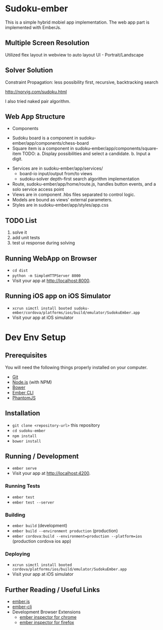 # Sudoku-ember
This is a simple hybrid mobiel app implementation. The web app part is implemented with EmberJs.


## Multiple Screen Resolution
Utilized flex layout in webview to auto layout UI -  Portrait/Landscape

## Solver Solution
Constraint Propagation: less possibility first, recursive, backtracking search

http://norvig.com/sudoku.html

I also tried naked pair algorithm.

## Web App Structure

* Components
 - Sudoku board is a component in sudoku-ember/app/components/chess-board
 - Square item is a component in sudoku-ember/app/components/square-item
     TODO: a. Display possibilities and select a candidate.
           b. Input a digit.  
* Services are in sudoku-ember/app/services/
   - board-io input/output from/to views
   - sudoku-solver depth-first search algorithm implementation
* Route, sudoku-ember/app/home/route.js, handles button events, and a solo service access point
* Views are in component .hbs files separated to control logic.
* Models are bound as views' external parameters.
* Styles are in sudoku-ember/app/styles/app.css

## TODO List
1. solve it
2. add unit tests
3. test ui response during solving


## Running WebApp on Browser

* `cd dist`
* `python -m SimpleHTTPServer 8000`
* Visit your app at [http://localhost:8000](http://localhost:8000).


## Running iOS app on iOS Simulator
* `xcrun simctl install booted sudoku-ember/cordova/platforms/ios/build/emulator/SudokuEmber.app`
* Visit your app at iOS simulator

# Dev Env Setup

## Prerequisites

You will need the following things properly installed on your computer.

* [Git](http://git-scm.com/)
* [Node.js](http://nodejs.org/) (with NPM)
* [Bower](http://bower.io/)
* [Ember CLI](http://ember-cli.com/)
* [PhantomJS](http://phantomjs.org/)

## Installation

* `git clone <repository-url>` this repository
* `cd sudoku-ember`
* `npm install`
* `bower install`

## Running / Development

* `ember serve`
* Visit your app at [http://localhost:4200](http://localhost:4200).

### Running Tests

* `ember test`
* `ember test --server`

### Building

* `ember build` (development)
* `ember build --environment production` (production)
* `ember cordova:build --environment=production --platform=ios` (production cordova ios app)

### Deploying

* `xcrun simctl install booted cordova/platforms/ios/build/emulator/SudokuEmber.app`
* Visit your app at iOS simulator

## Further Reading / Useful Links

* [ember.js](http://emberjs.com/)
* [ember-cli](http://ember-cli.com/)
* Development Browser Extensions
  * [ember inspector for chrome](https://chrome.google.com/webstore/detail/ember-inspector/bmdblncegkenkacieihfhpjfppoconhi)
  * [ember inspector for firefox](https://addons.mozilla.org/en-US/firefox/addon/ember-inspector/)
